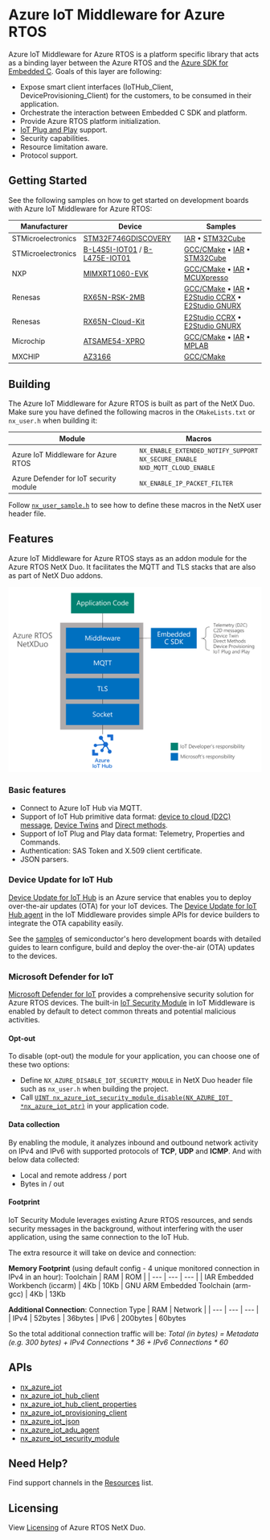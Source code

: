 # Azure IoT Middleware for Azure RTOS

Azure IoT Middleware for Azure RTOS is a platform specific library that acts as a binding layer between the Azure RTOS and the [Azure SDK for Embedded C](https://github.com/Azure/azure-sdk-for-c). Goals of this layer are following:

* Expose smart client interfaces (IoTHub_Client, DeviceProvisioning_Client) for the customers, to be consumed in their application.
* Orchestrate the interaction between Embedded C SDK and platform.
* Provide Azure RTOS platform initialization.
* [IoT Plug and Play](https://learn.microsoft.com/azure/iot-develop/overview-iot-plug-and-play) support.
* Security capabilities.
* Resource limitation aware.
* Protocol support.

## Getting Started

See the following samples on how to get started on development boards with Azure IoT Middleware for Azure RTOS:

Manufacturer | Device | Samples |
| --- | --- | --- |
| STMicroelectronics | [STM32F746GDISCOVERY](https://www.st.com/en/evaluation-tools/32f746gdiscovery.html) | [IAR](https://aka.ms/azrtos-sample/f746g-iar) • [STM32Cube](https://aka.ms/azrtos-sample/f746g-cubeide)
| STMicroelectronics | [B-L4S5I-IOT01](https://www.st.com/en/evaluation-tools/b-l4s5i-iot01a.html) / [B-L475E-IOT01](https://www.st.com/en/evaluation-tools/b-l475e-iot01a.html) | [GCC/CMake](https://github.com/azure-rtos/getting-started/tree/master/STMicroelectronics/STM32L4_L4%2B) • [IAR](https://aka.ms/azrtos-sample/l4s5-iar) • [STM32Cube](https://aka.ms/azrtos-sample/l4s5-cubeide)
| NXP | [MIMXRT1060-EVK](https://www.nxp.com/design/development-boards/i-mx-evaluation-and-development-boards/mimxrt1060-evk-i-mx-rt1060-evaluation-kit:MIMXRT1060-EVK) | [GCC/CMake](https://github.com/azure-rtos/getting-started/tree/master/NXP/MIMXRT1060-EVK) • [IAR](https://aka.ms/azrtos-sample/rt1060-iar) • [MCUXpresso](https://aka.ms/azrtos-sample/rt1060-mcuxpresso)
| Renesas | [RX65N-RSK-2MB](https://www.renesas.com/us/en/products/microcontrollers-microprocessors/rx-32-bit-performance-efficiency-mcus/rx65n-2mb-starter-kit-plus-renesas-starter-kit-rx65n-2mb) | [GCC/CMake](https://github.com/azure-rtos/getting-started/tree/master/Renesas/RSK_RX65N_2MB) • [IAR](https://aka.ms/azrtos-samples/rx65n-rsk-2mb-iar) • [E2Studio CCRX](https://aka.ms/azrtos-samples/rx65n-rsk-2mb-ccrx) • [E2Studio GNURX](https://aka.ms/azrtos-samples/rx65n-rsk-2mb-gnurx)
| Renesas | [RX65N-Cloud-Kit](https://www.renesas.com/us/en/products/microcontrollers-microprocessors/rx-32-bit-performance-efficiency-mcus/rx65n-cloud-kit-renesas-rx65n-cloud-kit) | [E2Studio CCRX](https://aka.ms/azrtos-samples/rx65n-ck-ccrx) • [E2Studio GNURX](https://aka.ms/azrtos-samples/rx65n-ck-gnurx)
| Microchip | [ATSAME54-XPRO](https://www.microchip.com/developmenttools/productdetails/atsame54-xpro) | [GCC/CMake](https://github.com/azure-rtos/getting-started/tree/master/Microchip/ATSAME54-XPRO) • [IAR](https://aka.ms/azrtos-sample/e54-iar) • [MPLAB](https://aka.ms/azrtos-sample/e54-mplab)
| MXCHIP | [AZ3166](https://aka.ms/iot-devkit) | [GCC/CMake](https://github.com/azure-rtos/getting-started/tree/master/MXChip/AZ3166)

## Building

The Azure IoT Middleware for Azure RTOS is built as part of the NetX Duo. Make sure you have defined the following macros in the `CMakeLists.txt` or `nx_user.h` when building it:

Module | Macros |
| --- | --- |
| Azure IoT Middleware for Azure RTOS | `NX_ENABLE_EXTENDED_NOTIFY_SUPPORT`<br> `NX_SECURE_ENABLE`<br> `NXD_MQTT_CLOUD_ENABLE`
| Azure Defender for IoT security module | `NX_ENABLE_IP_PACKET_FILTER`

Follow [`nx_user_sample.h`](https://github.com/azure-rtos/netxduo/blob/master/common/inc/nx_user_sample.h) to see how to define these macros in the NetX user header file.

## Features

Azure IoT Middleware for Azure RTOS stays as an addon module for the Azure RTOS NetX Duo. It facilitates the MQTT and TLS stacks that are also as part of NetX Duo addons.

![diagram](./docs/img/diagram.png)

### Basic features 

* Connect to Azure IoT Hub via MQTT.
* Support of IoT Hub primitive data format: [device to cloud (D2C) message](https://learn.microsoft.com/azure/iot-hub/iot-hub-devguide-d2c-guidance), [Device Twins](https://learn.microsoft.com/azure/iot-hub/iot-hub-devguide-device-twins) and [Direct methods](https://learn.microsoft.com/azure/iot-hub/iot-hub-devguide-direct-methods).
* Support of IoT Plug and Play data format: Telemetry, Properties and Commands.
* Authentication: SAS Token and X.509 client certificate.
* JSON parsers.

### Device Update for IoT Hub

[Device Update for IoT Hub](https://learn.microsoft.com/azure/iot-hub-device-update/understand-device-update) is an Azure service that enables you to deploy over-the-air updates (OTA) for your IoT devices. The [Device Update for IoT Hub agent](https://learn.microsoft.com/azure/iot-hub-device-update/device-update-azure-real-time-operating-system) in the IoT Middleware provides simple APIs for device builders to integrate the OTA capability easily.

See the [samples](https://github.com/azure-rtos/samples) of semiconductor's hero development boards with detailed guides to learn configure, build and deploy the over-the-air (OTA) updates to the devices.

### Microsoft Defender for IoT

[Microsoft Defender for IoT](https://learn.microsoft.com/azure/defender-for-iot/device-builders/overview) provides a comprehensive security solution for Azure RTOS devices. The built-in [IoT Security Module](https://learn.microsoft.com/azure/defender-for-iot/device-builders/iot-security-azure-rtos) in IoT Middleware is enabled by default to detect common threats and potential malicious activities.

#### Opt-out

To disable (opt-out) the module for your application, you can choose one of these two options:
* Define `NX_AZURE_DISABLE_IOT_SECURITY_MODULE` in NetX Duo header file such as `nx_user.h` when building the project.
* Call [`UINT nx_azure_iot_security_module_disable(NX_AZURE_IOT *nx_azure_iot_ptr)`](https://docs.microsoft.com/azure/defender-for-iot/azure-rtos-security-module-api#disable-azure-iot-security-module) in your application code.

#### Data collection

By enabling the module, it analyzes inbound and outbound network activity on IPv4 and IPv6 with supported protocols of **TCP**, **UDP** and **ICMP**. And with below data collected:

* Local and remote address / port
* Bytes in / out

#### Footprint

IoT Security Module leverages existing Azure RTOS resources, and sends security messages in the background, without interfering with the user application, using the same connection to the IoT Hub.

The extra resource it will take on device and connection:

**Memory Footprint** (using default config - 4 unique monitored connection in IPv4 in an hour):
Toolchain | RAM | ROM |
| --- | --- | --- |
| IAR Embedded Workbench (iccarm) | 4Kb | 10Kb
| GNU ARM Embedded Toolchain (arm-gcc) | 4Kb | 13Kb

**Additional Connection**:
Connection Type | RAM | Network |
| --- | --- | --- |
| IPv4 | 52bytes | 36bytes
| IPv6 | 200bytes | 60bytes

So the total additional connection traffic will be:
*Total (in bytes) = Metadata (e.g. 300 bytes) + IPv4 Connections * 36 + IPv6 Connections * 60*

## APIs

* [nx_azure_iot](./docs/azure_rtos_iot.md)    
* [nx_azure_iot_hub_client](./docs/azure_rtos_iot_hub_client.md)
* [nx_azure_iot_hub_client_properties](./docs/azure_rtos_iot_hub_client_properties.md)
* [nx_azure_iot_provisioning_client](./docs/azure_rtos_iot_provisioning_client.md)
* [nx_azure_iot_json](./docs/azure_rtos_iot_json.md)
* [nx_azure_iot_adu_agent](./docs/azure_rtos_iot_adu_agent.md)
* [nx_azure_iot_security_module](../azure_iot_security_module/docs/nx_azure_iot_security_module.md)

## Need Help?

Find support channels in the [Resources](https://github.com/azure-rtos/netxduo#resources) list.

## Licensing

View [Licensing](https://github.com/azure-rtos/netxduo#licensing) of Azure RTOS NetX Duo.
